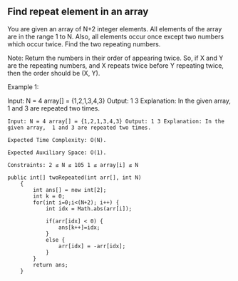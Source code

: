 ## Find repeat element in an array 
You are given an array of N+2 integer elements. All elements of the array are in the range 1 to N. Also, all elements occur once except two numbers which occur twice. Find the two repeating numbers.

Note: Return the numbers in their order of appearing twice. So, if X and Y are the repeating numbers, and X repeats twice before Y repeating twice, then the order should be (X, Y).


Example 1:

Input:
N = 4
array[] = {1,2,1,3,4,3}
Output: 1 3
Explanation: In the given array, 
1 and 3 are repeated two times.

`
Input:
N = 4
array[] = {1,2,1,3,4,3}
Output: 1 3
Explanation: In the given array, 
1 and 3 are repeated two times.
`

`
Expected Time Complexity: O(N).
`

`
Expected Auxiliary Space: O(1). 
`


`
Constraints:
2 ≤ N ≤ 105
1 ≤ array[i] ≤ N
`


```
public int[] twoRepeated(int arr[], int N)
    {
        int ans[] = new int[2];
        int k = 0;
        for(int i=0;i<(N+2); i++) {
            int idx = Math.abs(arr[i]);
            
            if(arr[idx] < 0) {
                ans[k++]=idx;
            }
            else {
                arr[idx] = -arr[idx];
            }
        }
        return ans;
    }

```
